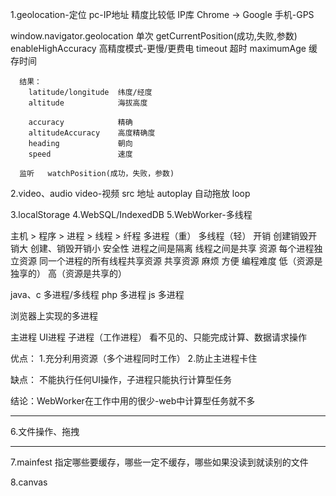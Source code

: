 1.geolocation-定位
  pc-IP地址
    精度比较低
    IP库
      Chrome -> Google
  手机-GPS

  window.navigator.geolocation
    单次 getCurrentPosition(成功,失败,参数)
      enableHighAccuracy 高精度模式-更慢/更费电
      timeout            超时
      maximumAge         缓存时间

      结果：
        latitude/longitude  纬度/经度
        altitude            海拔高度

        accuracy            精确
        altitudeAccuracy    高度精确度
        heading             朝向
        speed               速度

      监听   watchPosition(成功，失败，参数)

2.video、audio
  video-视频
  src   地址
  autoplay  自动拖放
  loop   

3.localStorage
4.WebSQL/IndexedDB
5.WebWorker-多线程

主机 > 程序 > 进程 > 线程 > 纤程
            多进程（重）             多线程（轻）
开销        创建销毁开销大           创建、销毁开销小
安全性      进程之间是隔离           线程之间是共享
资源        每个进程独立资源         同一个进程的所有线程共享资源
共享资源    麻烦                    方便
编程难度    低（资源是独享的）       高（资源是共享的）

java、c      多进程/多线程
php          多进程
js           多进程

浏览器上实现的多进程

主进程       UI进程
子进程（工作进程）  看不见的、只能完成计算、数据请求操作

优点：
1.充分利用资源（多个进程同时工作）
2.防止主进程卡住

缺点：
不能执行任何UI操作，子进程只能执行计算型任务

结论：WebWorker在工作中用的很少-web中计算型任务就不多

----------------------------------------------

6.文件操作、拖拽

----------------------------------------------

7.mainfest
指定哪些要缓存，哪些一定不缓存，哪些如果没读到就读别的文件

8.canvas
